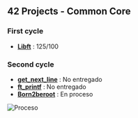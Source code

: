 ## 42 Projects - Common Core

### First cycle
- [**Libft**](https://github.com/mferest/Cursus42/tree/main/Cursus/circle-00/Libft) : 125/100

### Second cycle
- [**get_next_line**](https://github.com/mferest/Cursus42/tree/main/Cursus/circle-01/get_next_line) : No entregado
- [**ft_printf**](https://github.com/mferest/Cursus42/tree/main/Cursus/circle-01/ft_printf) : No entregado
- [**Born2beroot**](https://github.com/mferest/Cursus42/tree/main/Cursus/circle-00/Libft/Born2beroot) : En proceso

![Proceso](https://github.com/mferest/Cursus42/assets/139508718/5c3469bb-e8d8-4f01-baa4-4d282a625556)
